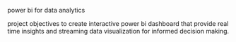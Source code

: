 power bi for data analytics

project objectives
 to create interactive power bi dashboard that provide real time insights and streaming data visualization for informed decision making.
